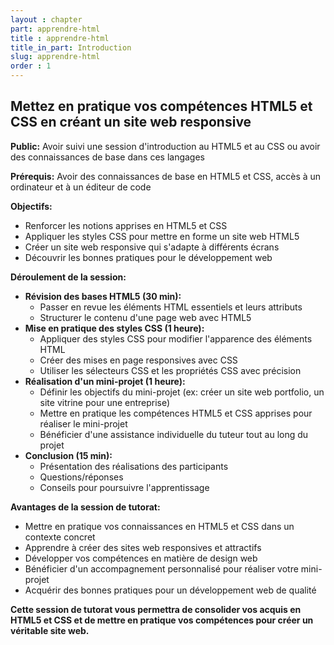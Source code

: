 ```yaml
---
layout : chapter
part: apprendre-html
title : apprendre-html
title_in_part: Introduction
slug: apprendre-html
order : 1
---
```


## Mettez en pratique vos compétences HTML5 et CSS en créant un site web responsive

**Public:** Avoir suivi une session d'introduction au HTML5 et au CSS ou avoir des connaissances de base dans ces langages

**Prérequis:** Avoir des connaissances de base en HTML5 et CSS, accès à un ordinateur et à un éditeur de code

**Objectifs:**

* Renforcer les notions apprises en HTML5 et CSS
* Appliquer les styles CSS pour mettre en forme un site web HTML5
* Créer un site web responsive qui s'adapte à différents écrans
* Découvrir les bonnes pratiques pour le développement web

**Déroulement de la session:**

* **Révision des bases HTML5 (30 min):**
    * Passer en revue les éléments HTML essentiels et leurs attributs
    * Structurer le contenu d'une page web avec HTML5
* **Mise en pratique des styles CSS (1 heure):**
    * Appliquer des styles CSS pour modifier l'apparence des éléments HTML
    * Créer des mises en page responsives avec CSS
    * Utiliser les sélecteurs CSS et les propriétés CSS avec précision
* **Réalisation d'un mini-projet (1 heure):**
    * Définir les objectifs du mini-projet (ex: créer un site web portfolio, un site vitrine pour une entreprise)
    * Mettre en pratique les compétences HTML5 et CSS apprises pour réaliser le mini-projet
    * Bénéficier d'une assistance individuelle du tuteur tout au long du projet
* **Conclusion (15 min):**
    * Présentation des réalisations des participants
    * Questions/réponses
    * Conseils pour poursuivre l'apprentissage

**Avantages de la session de tutorat:**

* Mettre en pratique vos connaissances en HTML5 et CSS dans un contexte concret
* Apprendre à créer des sites web responsives et attractifs
* Développer vos compétences en matière de design web
* Bénéficier d'un accompagnement personnalisé pour réaliser votre mini-projet
* Acquérir des bonnes pratiques pour un développement web de qualité

**Cette session de tutorat vous permettra de consolider vos acquis en HTML5 et CSS et de mettre en pratique vos compétences pour créer un véritable site web.**

